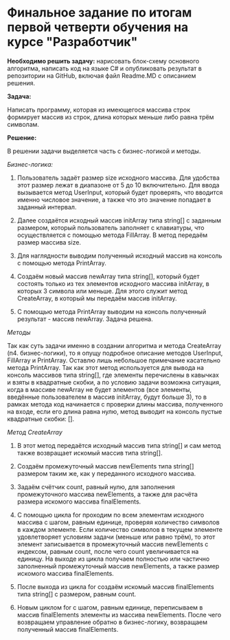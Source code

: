 # Финальное задание по итогам первой четверти обучения на курсе "Разработчик"

**Необходимо решить задачу:** нарисовать блок-схему основного алгоритма, написать код на языке C# и опубликовать результат в репозитории на GitHub, включая файл Readme.MD c описанием решения.

**Задача:**

Написать программу, которая из имеющегося массива строк формирует массив из строк, длина которых меньше либо равна трём символам.


**Решение:**

В решении задачи выделяется часть с бизнес-логикой и методы.

*Бизнес-логика:*
1. Пользователь задаёт размер size исходного массива.
Для удобства этот размер лежат в диапазоне от 5 до 10 включительно.
Для ввода вызывается метод UserInput, который будет проверять, что вводится именно числовое значение, а также что это значение попадает в заданный интервал.

2. Далее создаётся исходный массив initArray типа string[] с заданным размером, который пользователь заполняет с клавиатуры, что осуществляется с помощью метода FillArray. В метод передаём размер массива size.

3. Для наглядности выводим полученный исходный массив на консоль с помощью метода PrintArray.

4. Создаём новый массив newArray типа string[], который будет состоять только из тех элементов исходного массива initArray, в которых 3 символа или меньше. Для этого служит метод CreateArray, в который мы передаём массив initArray.

5. С помощью метода PrintArray выводим на консоль полученный результат - массив newArray. Задача решена.

*Методы*

Так как суть задачи именно в создании алгоритма и метода CreateArray (п4. бизнес-логики), то я опущу подробное описание методов UserInput, FillArray и PrintArray. Оставлю лишь небольшое примечание касательно метода PrintArray. Так как этот метод используется для вывода на консоль массивов типа string[], где элементы перечислены в кавычках и взяты в квадратные скобки, а по условию задачи возможна ситуация, когда в массиве newArray не будет элементов (все элементы, введённые пользователем в массив initArray, будут больше 3), то в рамках метода код начинается с проверки длины массива, полученного на входе, если его длина равна нулю, метод выводит на консоль пустые квадратные скобки: [].

*Метод CreateArray*

1. В этот метод передаётся исходный массив типа string[] и сам метод также возвращает искомый массив типа string[].

2. Создаём промежуточный массив newElements типа string[] размером таким же, как у переданного исходного массива.

3. Задаём счётчик count, равный нулю, для заполнения промежуточного массива newElements, а также для расчёта размера искомого массива finalElements.

4. С помощью цикла for проходим по всем элементам исходного массива с шагом, равным единице, проверяя количество символов в каждом элементе. Если количество символов в текущем элементе удовлетворяет условиям задачи (меньше или равно трём), то этот элемент записывается в промежуточный массив newElements с индексом, равным count, после чего count увеличивается на единицу. На выходе из цикла получаем полностью или частично заполненный промежуточный массив newElements, а также размер искомого массива finalElements.

5. После выхода из цикла for создаём искомый массив finalElements типа string[] c размером, равным count.

6. Новым циклом for с шагом, равным единице, переписываем в массив finalElements элементы из массива newElements. После чего возвращаем управление обратно в бизнес-логику, возвращаем полученный массив finalElements.


